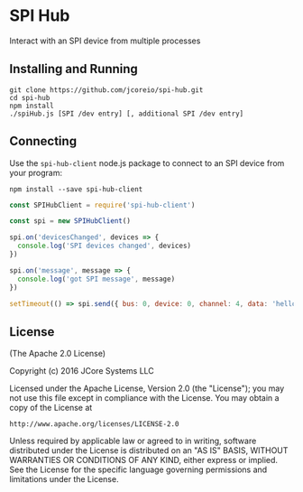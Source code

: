 # SPI Hub

Interact with an SPI device from multiple processes

## Installing and Running

```
git clone https://github.com/jcoreio/spi-hub.git
cd spi-hub
npm install
./spiHub.js [SPI /dev entry] [, additional SPI /dev entry]
```

## Connecting

Use the `spi-hub-client` node.js package to connect to an SPI device from your program:

```
npm install --save spi-hub-client
```

```js
const SPIHubClient = require('spi-hub-client')

const spi = new SPIHubClient()

spi.on('devicesChanged', devices => {
  console.log('SPI devices changed', devices)
})

spi.on('message', message => {
  console.log('got SPI message', message)
})

setTimeout(() => spi.send({ bus: 0, device: 0, channel: 4, data: 'hello SPI' }), 1000)
```

## License

(The Apache 2.0 License)

Copyright (c) 2016 JCore Systems LLC

Licensed under the Apache License, Version 2.0 (the "License");
you may not use this file except in compliance with the License.
You may obtain a copy of the License at

    http://www.apache.org/licenses/LICENSE-2.0

Unless required by applicable law or agreed to in writing, software
distributed under the License is distributed on an "AS IS" BASIS,
WITHOUT WARRANTIES OR CONDITIONS OF ANY KIND, either express or implied.
See the License for the specific language governing permissions and
limitations under the License.